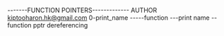 -------FUNCTION POINTERS-------------
AUTHOR <kiptooharon.hk@gmail.com>
0-print_name -----function ---print name --function pptr dereferencing
